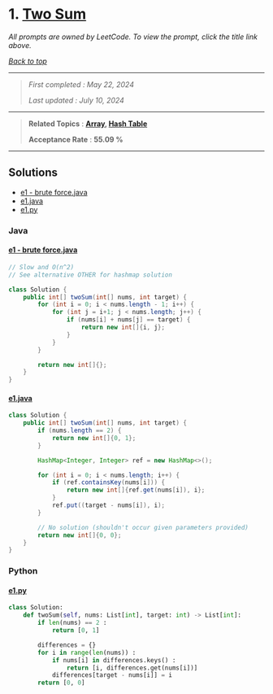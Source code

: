 # 1. [Two Sum](<https://leetcode.com/problems/two-sum>)

*All prompts are owned by LeetCode. To view the prompt, click the title link above.*

*[Back to top](<../README.md>)*

------

> *First completed : May 22, 2024*
>
> *Last updated : July 10, 2024*

------

> **Related Topics** : **[Array](<by_topic/Array.md>), [Hash Table](<by_topic/Hash Table.md>)**
>
> **Acceptance Rate** : **55.09 %**

------

## Solutions

- [e1 - brute force.java](<../my-submissions/e1 - brute force.java>)
- [e1.java](<../my-submissions/e1.java>)
- [e1.py](<../my-submissions/e1.py>)
### Java
#### [e1 - brute force.java](<../my-submissions/e1 - brute force.java>)
```Java
// Slow and O(n^2)
// See alternative OTHER for hashmap solution

class Solution {
    public int[] twoSum(int[] nums, int target) {
        for (int i = 0; i < nums.length - 1; i++) {
            for (int j = i+1; j < nums.length; j++) {
                if (nums[i] + nums[j] == target) {
                    return new int[]{i, j};
                }
            }
        }

        return new int[]{};
    }
}
```

#### [e1.java](<../my-submissions/e1.java>)
```Java
class Solution {
    public int[] twoSum(int[] nums, int target) {
        if (nums.length == 2) {
            return new int[]{0, 1};
        }

        HashMap<Integer, Integer> ref = new HashMap<>();

        for (int i = 0; i < nums.length; i++) {
            if (ref.containsKey(nums[i])) {
                return new int[]{ref.get(nums[i]), i};
            }
            ref.put((target - nums[i]), i);
        }

        // No solution (shouldn't occur given parameters provided)
        return new int[]{0, 0};
    }
}
```

### Python
#### [e1.py](<../my-submissions/e1.py>)
```Python
class Solution:
    def twoSum(self, nums: List[int], target: int) -> List[int]:
        if len(nums) == 2 :
            return [0, 1]

        differences = {}
        for i in range(len(nums)) :
            if nums[i] in differences.keys() :
                return [i, differences.get(nums[i])]
            differences[target - nums[i]] = i
        return [0, 0]
        
```

